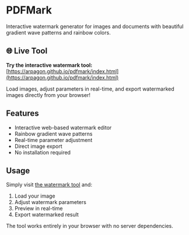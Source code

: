 # PDFMark

Interactive watermark generator for images and documents with beautiful gradient wave patterns and rainbow colors.

## 🌐 Live Tool

**Try the interactive watermark tool:** [https://arpagon.github.io/pdfmark/index.html](https://arpagon.github.io/pdfmark/index.html)

Load images, adjust parameters in real-time, and export watermarked images directly from your browser!

## Features

- Interactive web-based watermark editor
- Rainbow gradient wave patterns
- Real-time parameter adjustment
- Direct image export
- No installation required

## Usage

Simply visit [the watermark tool](https://arpagon.github.io/pdfmark/index.html) and:

1. Load your image
2. Adjust watermark parameters
3. Preview in real-time
4. Export watermarked result

The tool works entirely in your browser with no server dependencies.